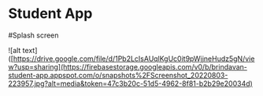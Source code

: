 # Student App

#Splash screen

![alt text]([https://drive.google.com/file/d/1Pb2LcIsAUqlKgUc0it9pWjjneHudz5gN/view?usp=sharing](https://firebasestorage.googleapis.com/v0/b/brindavan-student-app.appspot.com/o/snapshots%2FScreenshot_20220803-223957.jpg?alt=media&token=47c3b20c-51d5-4962-8f81-b2b29e20034d)

#

#

#

#
